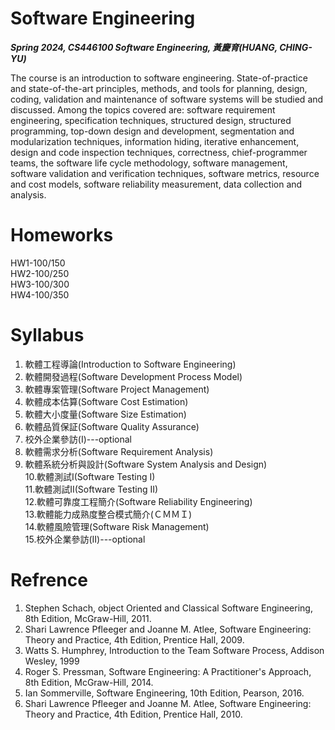 # Software Engineering<br/>
***Spring 2024, CS446100 Software Engineering, 黃慶育(HUANG, CHING-YU)***<br/>

The course is an introduction to software engineering. State-of-practice and state-of-the-art principles, methods, and tools for planning, design, coding, validation and maintenance of software systems will be studied and discussed. Among the topics covered are: software requirement engineering, specification techniques, structured design, structured programming, top-down design and development, segmentation and modularization techniques, information hiding, iterative enhancement, design and code inspection techniques, correctness, chief-programmer teams, the software life cycle methodology, software management, software validation and verification techniques, software metrics, resource and cost models, software reliability measurement, data collection and analysis.

# Homeworks
HW1-100/150 <br/>
HW2-100/250 <br/>
HW3-100/300 <br/>
HW4-100/350 <br/>

# Syllabus
1. 軟體工程導論(Introduction to Software Engineering)<br/>
2. 軟體開發過程(Software Development Process Model)<br/>
3. 軟體專案管理(Software Project Management)<br/>
4. 軟體成本估算(Software Cost Estimation)<br/>
5. 軟體大小度量(Software Size Estimation)<br/>
6. 軟體品質保証(Software Quality Assurance)<br/>
7. 校外企業參訪(I)---optional<br/>
8. 軟體需求分析(Software Requirement Analysis)<br/>
9. 軟體系統分析與設計(Software System Analysis and Design)<br/>
10.軟體測試I(Software Testing I)<br/>
11.軟體測試II(Software Testing II)<br/>
12.軟體可靠度工程簡介(Software Reliability Engineering)<br/>
13.軟體能力成熟度整合模式簡介(ＣＭＭＩ)<br/>
14.軟體風險管理(Software Risk Management)<br/>
15.校外企業參訪(II)---optional<br/>

# Refrence
1. Stephen Schach, object Oriented and Classical Software Engineering, 8th
Edition, McGraw-Hill, 2011.
2. Shari Lawrence Pfleeger and Joanne M. Atlee, Software Engineering: Theory
and Practice, 4th Edition, Prentice Hall, 2009.
3. Watts S. Humphrey, Introduction to the Team Software Process, Addison
Wesley, 1999
4. Roger S. Pressman, Software Engineering: A Practitioner's Approach, 8th
Edition, McGraw-Hill, 2014.
5. Ian Sommerville, Software Engineering, 10th Edition, Pearson, 2016.
6. Shari Lawrence Pfleeger and Joanne M. Atlee, Software Engineering: Theory
and Practice, 4th Edition, Prentice Hall, 2010.
